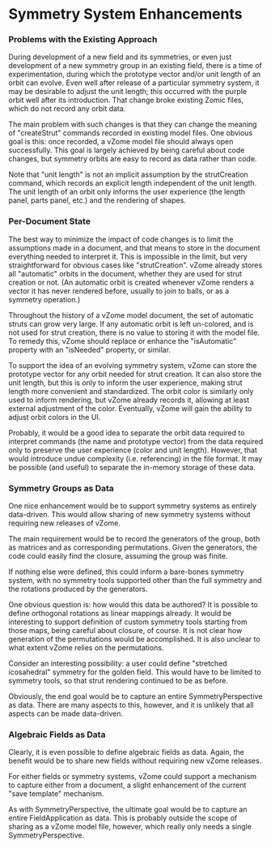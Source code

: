 # Symmetry System Enhancements

### Problems with the Existing Approach

During development of a new field and its symmetries, or even just development of a new symmetry group in an existing field, there is a time of experimentation, during which the prototype vector and/or unit length of an orbit can evolve.
Even well after release of a particular symmetry system, it may be desirable to adjust the unit length; this occurred with the purple orbit well after its introduction.
That change broke existing Zomic files, which do not record any orbit data.

The main problem with such changes is that they can change the meaning of "createStrut" commands recorded in existing model files.
One obvious goal is this: once recorded, a vZome model file should always open successfully.
This goal is largely achieved by being careful about code changes, but symmetry orbits are easy to record as data rather than code.

Note that "unit length" is not an implicit assumption by the strutCreation command, which records an explicit length independent of the unit length.
The unit length of an orbit only informs the user experience (the length panel, parts panel, etc.) and the rendering of shapes.

### Per-Document State

The best way to minimize the impact of code changes is to limit the assumptions made in a document, and that means to store in the document everything needed to interpret it.
This is impossible in the limit, but very straightforward for obvious cases like "strutCreation".
vZome already stores all "automatic" orbits in the document, whether they are used for strut creation or not.
(An automatic orbit is created whenever vZome renders a vector it has never rendered before, usually to join to balls, or as a symmetry operation.)

Throughout the history of a vZome model document, the set of automatic struts can grow very large.
If any automatic orbit is left un-colored, and is not used for strut creation, there is no value to storing it with the model file.
To remedy this, vZome should replace or enhance the "isAutomatic" property with an "isNeeded" property, or similar.

To support the idea of an evolving symmetry system, vZome can store the prototype vector for any orbit needed for strut creation.
It can also store the unit length, but this is only to inform the user experience, making strut length more convenient and standardized.
The orbit color is similarly only used to inform rendering, but vZome already records it, allowing at least external adjustment of the color.
Eventually, vZome will gain the ability to adjust orbit colors in the UI.

Probably, it would be a good idea to separate the orbit data required to interpret commands (the name and prototype vector) from the data required only to preserve the user experience (color and unit length).
However, that would introduce undue complexity (i.e. referencing) in the file format.
It may be possible (and useful) to separate the in-memory storage of these data.

### Symmetry Groups as Data

One nice enhancement would be to support symmetry systems as entirely data-driven.
This would allow sharing of new symmetry systems without requiring new releases of vZome.

The main requirement would be to record the generators of the group, both as matrices and as corresponding permutations.
Given the generators, the code could easily find the closure, assuming the group was finite.

If nothing else were defined, this could inform a bare-bones symmetry system, with no symmetry tools supported other than the full symmetry and the rotations produced by the generators.

One obvious question is: how would this data be authored?
It is possible to define orthogonal rotations as linear mappings already.
It would be interesting to support definition of custom symmetry tools starting from those maps, being careful about closure, of course.
It is not clear how generation of the permutations would be accomplished.
It is also unclear to what extent vZome relies on the permutations.

Consider an interesting possibility: a user could define "stretched icosahedral" symmetry for the golden field.
This would have to be limited to symmetry tools, so that strut rendering continued to be as before.

Obviously, the end goal would be to capture an entire SymmetryPerspective as data.
There are many aspects to this, however, and it is unlikely that all aspects can be made data-driven.

### Algebraic Fields as Data

Clearly, it is even possible to define algebraic fields as data.
Again, the benefit would be to share new fields without requiring new vZome releases.

For either fields or symmetry systems, vZome could support a mechanism to capture either from a document, a slight enhancement of the current "save template" mechanism.

As with SymmetryPerspective, the ultimate goal would be to capture an entire FieldApplication as data.
This is probably outside the scope of sharing as a vZome model file, however, which really only needs a single SymmetryPerspective.

